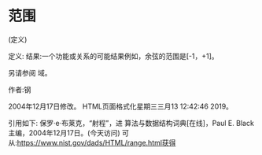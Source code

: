 # 范围


(定义)



定义:
结果:一个功能或关系的可能结果例如，余弦的范围是[-1，+1]。



另请参阅
域。


作者:钢







2004年12月17日修改。
HTML页面格式化星期三三月13 12:42:46 2019。



引用如下:
保罗·e·布莱克，“射程”，进
算法与数据结构词典[在线]，Paul E. Black主编，2004年12月17日。(今天访问)
可从:https://www.nist.gov/dads/HTML/range.html获得
